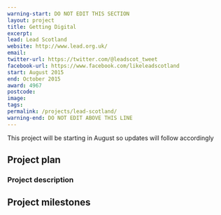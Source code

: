```yaml
---
warning-start: DO NOT EDIT THIS SECTION
layout: project
title: Getting Digital
excerpt: 
lead: Lead Scotland
website: http://www.lead.org.uk/
email: 
twitter-url: https://twitter.com/@leadscot_tweet 
facebook-url: https://www.facebook.com/likeleadscotland
start: August 2015
end: October 2015
award: 4967
postcode: 
image:
tags: 
permalink: /projects/lead-scotland/
warning-end: DO NOT EDIT ABOVE THIS LINE
---
```


This project will be starting in August so updates will follow accordingly 

## Project plan

### Project description


## Project milestones
